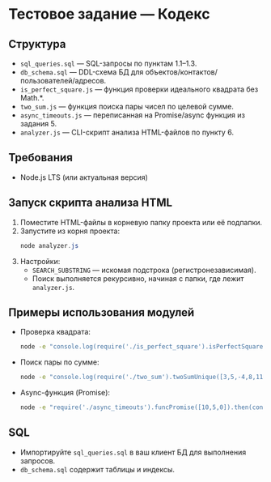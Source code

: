 # Тестовое задание — Кодекс

## Структура
- `sql_queries.sql` — SQL-запросы по пунктам 1.1–1.3.
- `db_schema.sql` — DDL-схема БД для объектов/контактов/пользователей/адресов.
- `is_perfect_square.js` — функция проверки идеального квадрата без Math.*.
- `two_sum.js` — функция поиска пары чисел по целевой сумме.
- `async_timeouts.js` — переписанная на Promise/async функция из задания 5.
- `analyzer.js` — CLI-скрипт анализа HTML-файлов по пункту 6.

## Требования
- Node.js LTS (или актуальная версия)

## Запуск скрипта анализа HTML
1. Поместите HTML-файлы в корневую папку проекта или её подпапки.
2. Запустите из корня проекта:
   ```powershell
   node analyzer.js
   ```
3. Настройки:
   - `SEARCH_SUBSTRING` — искомая подстрока (регистронезависимая).
   - Поиск выполняется рекурсивно, начиная с папки, где лежит `analyzer.js`.

## Примеры использования модулей
- Проверка квадрата:
  ```bash
  node -e "console.log(require('./is_perfect_square').isPerfectSquare(49))"
  ```
- Поиск пары по сумме:
  ```bash
  node -e "console.log(require('./two_sum').twoSumUnique([3,5,-4,8,11,1,-1,6], 10))"
  ```
- Async-функция (Promise):
  ```bash
  node -e "require('./async_timeouts').funcPromise([10,5,0]).then(console.log).catch(console.error)"
  ```

## SQL
- Импортируйте `sql_queries.sql` в ваш клиент БД для выполнения запросов.
- `db_schema.sql` содержит таблицы и индексы.
